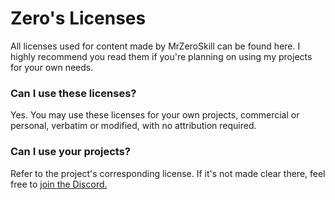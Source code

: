 # Zero's Licenses
All licenses used for content made by MrZeroSkill can be found here. I highly recommend you read them if you're planning on using my projects for your own needs.
### Can I use these licenses?
Yes. You may use these licenses for your own projects, commercial or personal, verbatim or modified, with no attribution required.
### Can I use your projects?
Refer to the project's corresponding license. If it's not made clear there, feel free to [join the Discord.](https://discord.gg/xC2tP3xynU)
